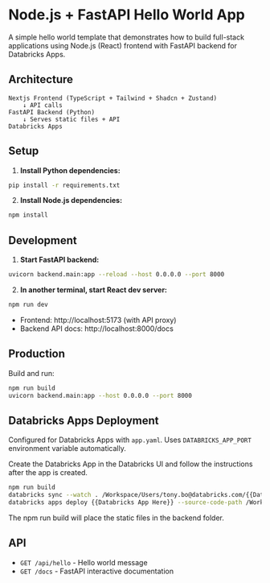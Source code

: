 # Node.js + FastAPI Hello World App

A simple hello world template that demonstrates how to build full-stack applications using Node.js (React) frontend with FastAPI backend for Databricks Apps.

## Architecture

```
Nextjs Frontend (TypeScript + Tailwind + Shadcn + Zustand)
    ↓ API calls
FastAPI Backend (Python)
    ↓ Serves static files + API
Databricks Apps
```

## Setup

1. **Install Python dependencies:**
```bash
pip install -r requirements.txt
```

2. **Install Node.js dependencies:**
```bash
npm install
```

## Development

1. **Start FastAPI backend:**
```bash
uvicorn backend.main:app --reload --host 0.0.0.0 --port 8000
```

2. **In another terminal, start React dev server:**
```bash
npm run dev
```

- Frontend: http://localhost:5173 (with API proxy)
- Backend API docs: http://localhost:8000/docs

## Production

Build and run:
```bash
npm run build
uvicorn backend.main:app --host 0.0.0.0 --port 8000
```

## Databricks Apps Deployment

Configured for Databricks Apps with `app.yaml`. Uses `DATABRICKS_APP_PORT` environment variable automatically.

Create the Databricks App in the Databricks UI and follow the instructions after the app is created. 

```bash
npm run build
databricks sync --watch . /Workspace/Users/tony.bo@databricks.com/{{Databricks App Here}}
databricks apps deploy {{Databricks App Here}} --source-code-path /Workspace/Users/tony.bo@databricks.com//{{Databricks App Here}}
```

The npm run build will place the static files in the backend folder.

## API

- `GET /api/hello` - Hello world message
- `GET /docs` - FastAPI interactive documentation